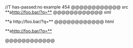 //T has-passed:no
example 454
@@@@@@@@@@@@ src
**a<http://foo.bar/?q=**>
@@@@@@@@@@@@ xml
<?xml version="1.0" encoding="UTF-8"?>
<!DOCTYPE document SYSTEM "CommonMark.dtd">
<document xmlns="http://commonmark.org/xml/1.0">
  <paragraph>
    <text>**a</text>
    <link destination="http://foo.bar/?q=**" title="">
      <text>http://foo.bar/?q=**</text>
    </link>
  </paragraph>
</document>
@@@@@@@@@@@@ html
<p>**a<a href="http://foo.bar/?q=**">http://foo.bar/?q=**</a></p>
@@@@@@@@@@@@
